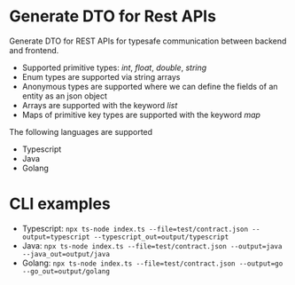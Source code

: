 # Generate DTO for Rest APIs

Generate DTO for REST APIs for typesafe communication between backend and frontend.

- Supported primitive types: _int_, _float_, _double_, _string_
- Enum types are supported via string arrays
- Anonymous types are supported where we can define the fields of an entity as an json object
- Arrays are supported with the keyword _list_
- Maps of primitive key types are supported with the keyword _map_

The following languages are supported

- Typescript
- Java
- Golang

# CLI examples

- Typescript: `npx ts-node index.ts --file=test/contract.json --output=typescript --typescript_out=output/typescript`
- Java: `npx ts-node index.ts --file=test/contract.json --output=java --java_out=output/java`
- Golang: `npx ts-node index.ts --file=test/contract.json --output=go --go_out=output/golang`
